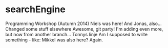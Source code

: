 searchEngine
============

Programming Workshop (Autumn 2014)
Niels was here!
And Jonas, also...
Changed some stuff elsewhere
Awesome, git party!
I'm adding even more, but now from another branch...
Tonnys linje
Am I supposed to write something - like: Mikkel was also here? Again.

